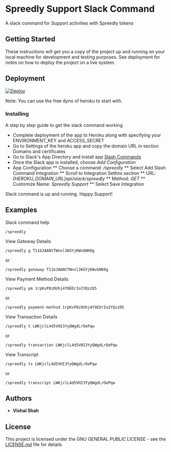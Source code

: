 # Spreedly Support Slack Command

A slack command for Support activities with Spreedly tokens

## Getting Started

These instructions will get you a copy of the project up and running on your local machine for development and testing purposes. See deployment for notes on how to deploy the project on a live system.

## Deployment

[![Deploy](https://www.herokucdn.com/deploy/button.svg)](https://heroku.com/deploy?template=https://github.com/Vishalashah/slack-command-spreedly-support)

Note: You can use the free dyno of heroku to start with.

### Installing

A step by step guide to get the slack command working

* Complete deployment of the app to Heroku along with specifying your ENVIRONMENT_KEY and ACCESS_SECRET
* Go to Settings of the heroku app and copy the domain URL in section Domains and certificates
* Go to Slack's App Directory and install app [Slash Commands](https://slack.com/apps/A0F82E8CA-slash-commands)
* Once the Slack app is installed, choose *Add Configuration*
* App Configuration
** Choose a command: */spreedly*
** Select Add Slash Command Integration
** Scroll to Integration Settins section
** URL: *[HEROKU_DOMAIN_URL]api/slack/spreedly*
** Method: *GET*
** Customize Name: *Spreedly Support*
** Select Save Integration

Slack command is up and running. Happy Support!

## Examples

Slack command help
```
/spreedly
```

View Gateway Details
```
/spreedly g T11bJAANtTWnxl36GYjKWvbNK0g
```
or
```
/spreedly gateway T11bJAANtTWnxl36GYjKWvbNK0g
```

View Payment Method Details
```
/spreedly pm 1rpKvP8zOUhj4Y9EDrIoIYQzzD5
```
or
```
/spreedly payment-method 1rpKvP8zOUhj4Y9EDrIoIYQzzD5
```

View Transaction Details
```
/spreedly t LWKjclL4d5VHI3YyQWgdLrOePqw
```
or
```
/spreedly transaction LWKjclL4d5VHI3YyQWgdLrOePqw
```

View Transcript
```
/spreedly ts LWKjclL4d5VHI3YyQWgdLrOePqw
```
or
```
/spreedly transcript LWKjclL4d5VHI3YyQWgdLrOePqw
```

## Authors

* **Vishal Shah**


## License

This project is licensed under the GNU GENERAL PUBLIC LICENSE - see the [LICENSE.md](LICENSE.md) file for details

